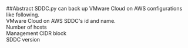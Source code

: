 ##Abstract
SDDC.py can back up VMware Cloud on AWS configurations like following.<br>
  VMware Cloud on AWS SDDC's id and name.<br>
  Number of hosts<br>
  Management CIDR block<br>
  SDDC version<br>
